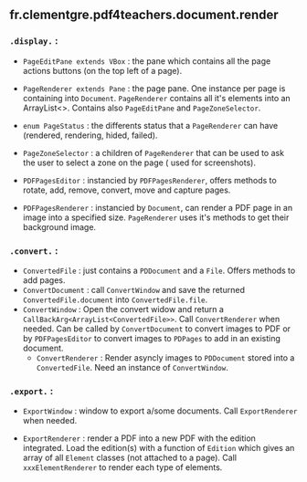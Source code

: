 ## fr.clementgre.pdf4teachers.document.render

### ``.display.`` :

- ``PageEditPane extends VBox`` : the pane which contains all the page actions buttons (on the top left of a page).

- ``PageRenderer extends Pane`` : the page pane. One instance per page is containing into ``Document``. ``PageRenderer``
  contains all it's elements into an ArrayList<>. Contains also ``PageEditPane`` and ``PageZoneSelector``.

- ``enum PageStatus`` : the differents status that a ``PageRenderer`` can have (rendered, rendering, hided, failed).

- ``PageZoneSelector`` : a children of ``PageRenderer`` that can be used to ask the user to select a zone on the page (
  used for screenshots).

- ``PDFPagesEditor`` : instancied by ``PDFPagesRenderer``, offers methods to rotate, add, remove, convert, move and
  capture pages.

- ``PDFPagesRenderer`` : instancied by ``Document``, can render a PDF page in an image into a specified
  size. ``PageRenderer`` uses it's methods to get their background image.

### ``.convert.`` :

- ``ConvertedFile`` : just contains a ``PDDocument`` and a ``File``. Offers methods to add pages.
- ``ConvertDocument`` : call ``ConvertWindow`` and save the returned ``ConvertedFile.document``
  into ``ConvertedFile.file``.
- ``ConvertWindow`` : Open the convert widow and return a ``CallBackArg<ArrayList<ConvertedFile>>``.
  Call ``ConvertRenderer`` when needed. Can be called by ``ConvertDocument`` to convert images to PDF or
  by ``PDFPagesEditor``  to convert images to ``PDPages`` to add in an existing document.
    - ``ConvertRenderer`` : Render asyncly images to ``PDDocument`` stored into a ``ConvertedFile``. Need an instance
      of ``ConvertWindow``.

### ``.export.`` :

- ``ExportWindow`` : window to export a/some documents. Call ``ExportRenderer`` when needed.

- ``ExportRenderer`` : render a PDF into a new PDF with the edition integrated. Load the edition(s) with a function
  of ``Edition`` which gives an array of all ``Element`` classes (not attached to a page). Call ``xxxElementRenderer``
  to render each type of elements.